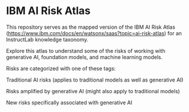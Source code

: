 # IBM AI Risk Atlas

This repository serves as the mapped version of the IBM AI Risk Atlas (https://www.ibm.com/docs/en/watsonx/saas?topic=ai-risk-atlas) for an InstructLab knowledge taxonomy.

Explore this atlas to understand some of the risks of working with generative AI, foundation models, and machine learning models.

Risks are categorized with one of these tags:

Traditional AI risks (applies to traditional models as well as generative AI)

Risks amplified by generative AI (might also apply to traditional models)

New risks specifically associated with generative AI
